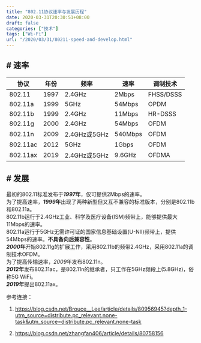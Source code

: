 ```yaml
---
title: "802.11协议速率与发展历程"
date: 2020-03-31T20:30:51+08:00
draft: false
categories: ["技术"]
tags: ["Wi-Fi"]
url: "/2020/03/31/80211-speed-and-develop.html"
---
```


## # 速率

| 协议     | 年份 | 频率         | 速率    | 调制技术  |
| -------- | ---- | ------------ | ------- | --------- |
| 802.11   | 1997 | 2.4GHz       | 2Mbps   | FHSS/DSSS |
| 802.11a  | 1999 | 5GHz         | 54Mbps  | OPDM      |
| 802.11b  | 1999 | 2.4GHz       | 11Mbps  | HR-DSSS   |
| 802.11g  | 2000 | 2.4GHz       | 54Mbps  | OFDM      |
| 802.11n  | 2009 | 2.4GHz或5GHz | 540Mbps | OFDM      |
| 802.11ac | 2012 | 5GHz         | 1Gbps   | OFDM      |
| 802.11ax | 2019 | 2.4GHz或5GHz | 9.6GHz  | OFDMA     |



## # 发展

最初的802.11标准发布于***1997*年**，仅可提供2Mbps的速率。  
为了提高速率，***1999*年**出现了两种新型但又互不兼容的标准版本，分别是802.11b和802.11a。  
802.11b运行于2.4GHz工业、科学及医疗设备(ISM)频带上，能够提供最大11Mbps的速率。  
802.11a运行于5GHz无需许可证的国家信息基础设置(U-NII)频带上，提供54Mbps的速率。**不具备向后兼容性**。  
***2000*年**开始802.11g的扩展工作，采用802.11b的频带2.4GHz，采用802.11a的调制技术OFDM。  
为了提高传输速率，*2009*年发布802.11n。  
***2012*年**发布802.11ac，是802.11n的继承者，只工作在5GHz频段上(5.8GHz)，俗称5G WiFi。  
***2019*年**提出802.11ax。  





参考连接：

1. https://blog.csdn.net/Brouce__Lee/article/details/80956945?depth_1-utm_source=distribute.pc_relevant.none-task&utm_source=distribute.pc_relevant.none-task

2. https://blog.csdn.net/zhangfan406/article/details/80758156

